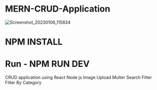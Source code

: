 # MERN-CRUD-Application
![Screenshot_20230106_115834](https://user-images.githubusercontent.com/63228248/210947601-a8adb334-0669-4dd9-aa41-49a29e52b216.png)
# NPM INSTALL
# Run - NPM RUN DEV
 CRUD application using React Node js
 Image Upload Multer
 Search Filter
 Filter By Category

